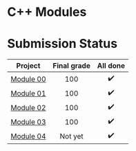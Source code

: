 # C++ Modules

# Submission Status

| Project | Final grade | All done |
|:-------:|:-----:|:------:|
| [Module 00](https://github.com/waltergcc/42-cpp_modules/tree/main/module_00) | 100 | :heavy_check_mark: |
| [Module 01](https://github.com/waltergcc/42-cpp_modules/tree/main/module_01) | 100 | :heavy_check_mark: |
| [Module 02](https://github.com/waltergcc/42-cpp_modules/tree/main/module_02) | 100 | :heavy_check_mark: |
| [Module 03](https://github.com/waltergcc/42-cpp_modules/tree/main/module_03) | 100 | :heavy_check_mark: |
| [Module 04](https://github.com/waltergcc/42-cpp_modules/tree/main/module_04) | Not yet | :heavy_check_mark: |
